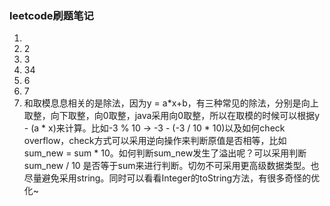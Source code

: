 ### leetcode刷题笔记

1. ​
2. 2
3. 3
4. 34
5. 6
6. 7
7. 和取模息息相关的是除法，因为y = a*x+b，有三种常见的除法，分别是向上取整，向下取整，向0取整，java采用向0取整，所以在取模的时候可以根据y - (a * x)来计算。比如-3 % 10 -> -3 - (-3 / 10 * 10)以及如何check overflow，check方式可以采用逆向操作来判断原值是否相等，比如sum_new = sum * 10。如何判断sum_new发生了溢出呢？可以采用判断sum_new / 10 是否等于sum来进行判断。切勿不可采用更高级数据类型。也尽量避免采用string。同时可以看看Integer的toString方法，有很多奇怪的优化~